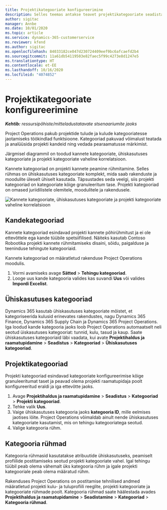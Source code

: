 ```yaml
---
title: Projektikategooriate konfigureerimine
description: Selles teemas antakse teavet projektikategooriate seadistamise kohta.
author: sigitac
manager: Annbe
ms.date: 10/01/2020
ms.topic: article
ms.service: dynamics-365-customerservice
ms.reviewer: kfend
ms.author: sigitac
ms.openlocfilehash: 84033182ce047d230724409eef9bc6afcaefd2b4
ms.sourcegitcommit: 11a61db54119503e82faec5f99c4273e8d1247e5
ms.translationtype: HT
ms.contentlocale: et-EE
ms.lasthandoff: 10/16/2020
ms.locfileid: "4074852"
---
```

# <a name="configure-project-categories"></a>Projektikategooriate konfigureerimine

_**Kehtib:** ressursipõhiste/mitteladustatavate stsenaariumite jaoks_

Project Operations pakub projektide tulude ja kulude kategooriatesse jaotamiseks töökindlad funktsioone. Kategooriad pakuvad võimalust teatada ja analüüsida projekti kandeid ning vedada pearaamatusse märkimist.

Järgmisel diagrammil on toodud kannete kategooriate, ühiskasutuses kategooriate ja projekti kategooriate vaheline korrelatsioon. 

Kannete kategooriad on projekti kannete peamine rühmitamine. Selles rühmas on ühiskasutuses kategooriate komplekt, mida saab rakenduste ja moodulite üleselt ühiselt kasutada. Täpsustades seda veelgi, siis projekti kategooriad on kategooriate kõige granuleeritum tase. Projekti kategooriad on omased juriidilistele olemitele, moodulitele ja rakendusele.

![Kannete kategooriate, ühiskasutuses kategooriate ja projekti kategooriate vaheline korrelatsioon](media/project-categories.png)

## <a name="transaction-categories"></a>Kandekategooriad

Kannete kategooriad esindavad projekti kannete põhirühmitust ja ei ole ettevõttele ega kande tüübile spetsiifilised. Näiteks kasutab Contoso Robootika projekti kannete rühmitamiseks disaini, sõidu, paigalduse ja teeninduse tehingute kategooriaid.

Kannete kategooriad on määratletud rakenduse Project Operations moodulis. 
1. Vormi avamiseks avage **Sätted** \> **Tehingu kategooriad**. 
2. Looge uus kande kategooria valides kas suvandi **Uus** või valides **Impordi Excelist**.

## <a name="shared-categories"></a>Ühiskasutuses kategooriad

Dynamics 365 kasutab ühiskasutuses kategooriate mõistet, et kategoriseerida kulusid erinevates rakendustes, nagu Dynamics 365 Finance, Dynamics 365 Supply Chain ja Dynamics 365 Project Operations. Iga loodud kande kategooria jaoks loob Project Operations automaatselt neli seotud üiskasutuses kategooriat: tunnid, kulu, tasud ja kaup. Saate ühiskasutuses kategooriaid läbi vaadata, kui avate **Projektihaldus ja raamatupidamine** \> **Seadistus** \> **Kategooriad** \> **Ühiskasutuses kategooriad**.

## <a name="project-categories"></a>Projektikategooriad

Projekti kategooriad esindavad kategooriate konfigureerimise kõige granuleeritumat taset ja peavad olema projekti raamatupidaja poolt konfigureeritud eraldi ja iga ettevõtte jaoks.

1. Avage **Projektihaldus ja raamatupidamine** \> **Seadistus** \> **Kategooriad** \> **Projekti kategooriad**.
2. Tehke valik **Uus**.
3. Vaige ühiskasutuses kategooria jaoks **kategooria ID**, mille eelmises jaotises lõite. Project Operations võimaldab ainult nende ühiskasutuses kategooriate kasutamist, mis on tehingu kategooriatega seotud.
4. Valige kategooria rühm.

## <a name="category-groups"></a>Kategooria rühmad

Kategooria rühmasid kasutatakse atribuutide ühiskasutuseks, peamiselt profiilide postitamiseks seotud projekti kategooriate vahel. Igal tehingu tüübil peab olema vähemalt üks kategooria rühm ja igale projekti kategooriale peab olema määratud rühm.

Rakenduses Project Operations on postitamise tehnilised andmed määratletud projekti kulu- ja tuluprofiili reeglite, projekti kategooriate ja kategooriate rühmade poolt. Kategooria rühmad saate häälestada avades **Projektihaldus ja raamatupidamine** \> **Seadistamine** \> **Kategooriad** \> **Kategooria rühmad**.
